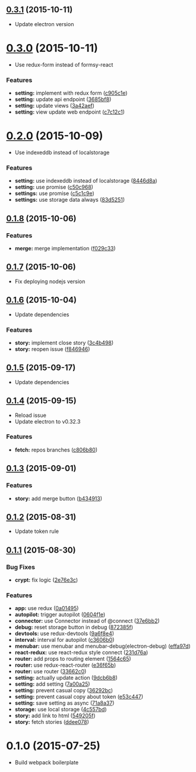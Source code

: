 <a name="0.3.1"></a>
## [0.3.1](https://github.com/lyrictenor/electron-triage-for-github/compare/v0.3.0...v0.3.1) (2015-10-11)

* Update electron version


<a name="0.3.0"></a>
# [0.3.0](https://github.com/lyrictenor/electron-triage-for-github/compare/v0.2.0...v0.3.0) (2015-10-11)

* Use redux-form instead of formsy-react

### Features

* **setting:** implement with redux form ([c905c1e](https://github.com/lyrictenor/electron-triage-for-github/commit/c905c1e))
* **setting:** update api endpoint ([3685bf8](https://github.com/lyrictenor/electron-triage-for-github/commit/3685bf8))
* **setting:** update views ([3a42aef](https://github.com/lyrictenor/electron-triage-for-github/commit/3a42aef))
* **setting:** view update web endpoint ([c7c12c1](https://github.com/lyrictenor/electron-triage-for-github/commit/c7c12c1))



<a name="0.2.0"></a>
# [0.2.0](https://github.com/lyrictenor/electron-triage-for-github/compare/v0.1.8...v0.2.0) (2015-10-09)

* Use indexeddb instead of localstorage

### Features

* **setting:** use indexeddb instead of localstorage ([8446d8a](https://github.com/lyrictenor/electron-triage-for-github/commit/8446d8a))
* **setting:** use promise ([c50c968](https://github.com/lyrictenor/electron-triage-for-github/commit/c50c968))
* **settings:** use promise ([c5c1c9e](https://github.com/lyrictenor/electron-triage-for-github/commit/c5c1c9e))
* **settings:** use storage data always ([83d5251](https://github.com/lyrictenor/electron-triage-for-github/commit/83d5251))



<a name="0.1.8"></a>
## [0.1.8](https://github.com/lyrictenor/electron-triage-for-github/compare/v0.1.7...v0.1.8) (2015-10-06)


### Features

* **merge:** merge implementation ([f029c33](https://github.com/lyrictenor/electron-triage-for-github/commit/f029c33))



<a name="0.1.7"></a>
## [0.1.7](https://github.com/lyrictenor/electron-triage-for-github/compare/v0.1.6...v0.1.7) (2015-10-06)

* Fix deploying nodejs version


<a name="0.1.6"></a>
## [0.1.6](https://github.com/lyrictenor/electron-triage-for-github/compare/v0.1.5...v0.1.6) (2015-10-04)

* Update dependencies

### Features

* **story:** implement close story ([3c4b498](https://github.com/lyrictenor/electron-triage-for-github/commit/3c4b498))
* **story:** reopen issue ([f846946](https://github.com/lyrictenor/electron-triage-for-github/commit/f846946))



<a name="0.1.5"></a>
## [0.1.5](https://github.com/lyrictenor/electron-triage-for-github/compare/v0.1.4...v0.1.5) (2015-09-17)

* Update dependencies


<a name="0.1.4"></a>
## [0.1.4](https://github.com/lyrictenor/electron-triage-for-github/compare/v0.1.3...v0.1.4) (2015-09-15)

* Reload issue
* Update electron to v0.32.3


### Features

* **fetch:** repos branches ([c806b80](https://github.com/lyrictenor/electron-triage-for-github/commit/c806b80))



<a name="0.1.3"></a>
## [0.1.3](https://github.com/lyrictenor/electron-triage-for-github/compare/v0.1.2...v0.1.3) (2015-09-01)


### Features

* **story:** add merge button ([b434913](https://github.com/lyrictenor/electron-triage-for-github/commit/b434913))



<a name="0.1.2"></a>
## [0.1.2](https://github.com/lyrictenor/electron-triage-for-github/compare/v0.1.1...v0.1.2) (2015-08-31)

* Update token rule


<a name="0.1.1"></a>
## [0.1.1](https://github.com/lyrictenor/electron-triage-for-github/compare/v0.1.0...v0.1.1) (2015-08-30)


### Bug Fixes

* **crypt:** fix logic ([2e76e3c](https://github.com/lyrictenor/electron-triage-for-github/commit/2e76e3c))

### Features

* **app:** use redux ([0a01495](https://github.com/lyrictenor/electron-triage-for-github/commit/0a01495))
* **autopilot:** trigger autopilot ([0604f1e](https://github.com/lyrictenor/electron-triage-for-github/commit/0604f1e))
* **connector:** use Connector instead of @connect ([37e6bb2](https://github.com/lyrictenor/electron-triage-for-github/commit/37e6bb2))
* **debug:** reset storage button in debug ([872385f](https://github.com/lyrictenor/electron-triage-for-github/commit/872385f))
* **devtools:** use redux-devtools ([9a6f8e4](https://github.com/lyrictenor/electron-triage-for-github/commit/9a6f8e4))
* **interval:** interval for autopilot ([c3606b0](https://github.com/lyrictenor/electron-triage-for-github/commit/c3606b0))
* **menubar:** use menubar and menubar-debug(electron-debug) ([effa97d](https://github.com/lyrictenor/electron-triage-for-github/commit/effa97d))
* **react-redux:** use react-redux style connect ([231d76a](https://github.com/lyrictenor/electron-triage-for-github/commit/231d76a))
* **router:** add props to routing element ([1564c65](https://github.com/lyrictenor/electron-triage-for-github/commit/1564c65))
* **router:** use redux-react-router ([e36f65b](https://github.com/lyrictenor/electron-triage-for-github/commit/e36f65b))
* **router:** use router ([33662c0](https://github.com/lyrictenor/electron-triage-for-github/commit/33662c0))
* **setting:** actually update action ([9dcb6b8](https://github.com/lyrictenor/electron-triage-for-github/commit/9dcb6b8))
* **setting:** add setting ([7a00a25](https://github.com/lyrictenor/electron-triage-for-github/commit/7a00a25))
* **setting:** prevent casual copy ([36292bc](https://github.com/lyrictenor/electron-triage-for-github/commit/36292bc))
* **setting:** prevent casual copy about token ([e53c447](https://github.com/lyrictenor/electron-triage-for-github/commit/e53c447))
* **setting:** save setting as async ([71a8a37](https://github.com/lyrictenor/electron-triage-for-github/commit/71a8a37))
* **storage:** use local storage ([4c557bd](https://github.com/lyrictenor/electron-triage-for-github/commit/4c557bd))
* **story:** add link to html ([549205f](https://github.com/lyrictenor/electron-triage-for-github/commit/549205f))
* **story:** fetch stories ([ddee078](https://github.com/lyrictenor/electron-triage-for-github/commit/ddee078))



<a name="0.1.0"></a>
# 0.1.0 (2015-07-25)

* Build webpack boilerplate
